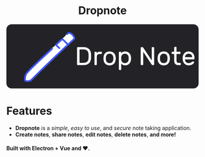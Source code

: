 <h1 align="center">Dropnote</h1>

<p align="center"><img src="./images/dropnote-banner.png" alt='Dropnote banner'> </p>

# Features
- **Dropnote** is a *simple*, *easy to use*, and *secure* note taking application.
- **Create notes**, **share notes**, **edit notes**, **delete notes**, **and more!**

#### Built with **Electron** + **Vue** and :heart:.
